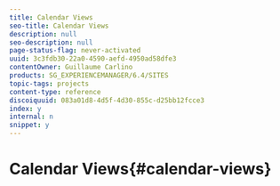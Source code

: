 ```yaml
---
title: Calendar Views
seo-title: Calendar Views
description: null
seo-description: null
page-status-flag: never-activated
uuid: 3c3fdb30-22a0-4590-aefd-4950ad58dfe3
contentOwner: Guillaume Carlino
products: SG_EXPERIENCEMANAGER/6.4/SITES
topic-tags: projects
content-type: reference
discoiquuid: 083a01d8-4d5f-4d30-855c-d25bb12fcce3
index: y
internal: n
snippet: y
---
```


# Calendar Views{#calendar-views}

